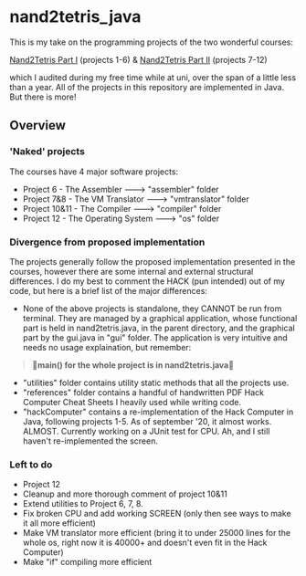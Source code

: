 # nand2tetris_java
This is my take on the programming projects of the two wonderful courses:

[Nand2Tetris Part I](https://www.coursera.org/learn/build-a-computer) (projects 1-6) & 
[Nand2Tetris Part II](https://www.coursera.org/learn/nand2tetris2/) (projects 7-12)

which I audited during my free time while at uni, over the span of a little less than a year. 
All of the projects in this repository are implemented in Java. But there is more!

## Overview

### 'Naked' projects
The courses have 4 major software projects: 
 - Project 6 - The Assembler ---> "assembler" folder
 - Project 7&8 - The VM Translator ---> "vmtranslator" folder
 - Project 10&11 - The Compiler ---> "compiler" folder 
 - Project 12 - The Operating System ---> "os" folder

### Divergence from proposed implementation
The projects generally follow the proposed implementation presented in the courses, however there are some internal and external structural differences.
I do my best to comment the HACK (pun intended) out of my code, but here is a brief list of the major differences:
 - None of the above projects is standalone, they CANNOT be run from terminal. They are managed by a graphical application, whose functional part is held in 
 nand2tetris.java, in the parent directory, and the graphical part by the gui.java in "gui" folder. The application is very intuitive and needs no usage explaination, but remember: 
 >:small_red_triangle:**main() for the whole project is in nand2tetris.java**:small_red_triangle:
 - "utilities" folder contains utility static methods that all the projects use.
 - "references" folder contains a handful of handwritten PDF Hack Computer Cheat Sheets I heavily used while writing code.
 - "hackComputer" contains a re-implementation of the Hack Computer in Java, following projects 1-5. As of september '20, it almost works. ALMOST. Currently working on a JUnit test for CPU. Ah, and I still haven't re-implemented the screen.
 
 ### Left to do
  - Project 12
  - Cleanup and more thorough comment of project 10&11
  - Extend utilities to Project 6, 7, 8.
  - Fix broken CPU and add working SCREEN (only then see ways to make it all more efficient)
  - Make VM translator more efficient (bring it to under 25000 lines for the whole os, right now it is 40000+ and doesn't even fit in the Hack Computer)
  - Make "if" compiling more efficient
